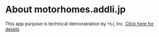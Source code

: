 # About motorhomes.addli.jp

  This app purpose is technical demonstration by +Li, Inc. [Click here for details](https://github.com/addli/motorhomes.addli.jp)